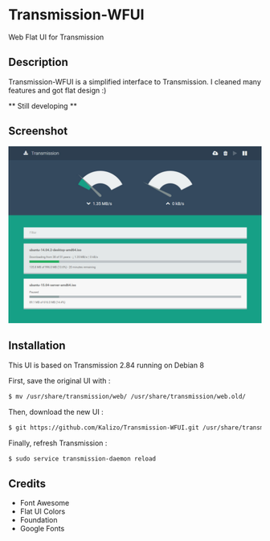 # Transmission-WFUI

Web Flat UI for Transmission

## Description

Transmission-WFUI is a simplified interface to Transmission. I cleaned many features and got flat design :)

** Still developing **

## Screenshot

![Screenshot](/preview.jpg)

## Installation

This UI is based on Transmission 2.84 running on Debian 8

First, save the original UI with :

```sh
$ mv /usr/share/transmission/web/ /usr/share/transmission/web.old/
```

Then, download the new UI :

```sh
$ git https://github.com/Kalizo/Transmission-WFUI.git /usr/share/transmission/web/
```

Finally, refresh Transmission :

```sh
$ sudo service transmission-daemon reload
```

## Credits

* Font Awesome
* Flat UI Colors
* Foundation
* Google Fonts
